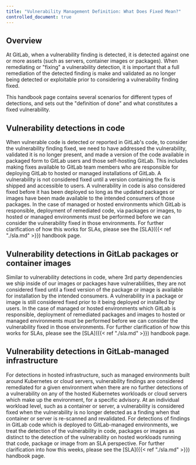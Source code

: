 ```yaml
---
title: "Vulnerability Management Definition: What Does Fixed Mean?"
controlled_document: true
---
```


## Overview

At GitLab, when a vulnerability finding is detected, it is detected against one or more assets (such as servers, container images or packages).
When remediating or "fixing" a vulnerability detection, it is important that a full remediation of the detected finding is make and validated as no longer being detected or exploitable prior to considering a vulnerability finding fixed.

This handbook page contains several scenarios for different types of detections, and sets out the "definition of done" and what constitutes a fixed vulnerability.

## Vulnerability detections in code

When vulnerable code is detected or reported in GitLab's code, to consider the vulnerability finding fixed, we need to have addressed the vulnerability, validated it is no longer present, and made a version of the code available in packaged form to GitLab users and those self-hosting GitLab. This includes making fixes available to GitLab team members who are responsible for deploying GitLab to hosted or managed installations of GitLab. A vulnerability is not considered fixed until a version containing the fix is shipped and accessible to users. A vulnerability in code is also considered fixed before it has been deployed so long as the updated packages or images have been made available to the intended consumers of those packages. In the case of managed or hosted environments which GitLab is responsible, deployment of remediated code, via packages or images, to hosted or managed environments must be performed before we can consider the vulnerability fixed in those environments. For further clarification of how this works for SLAs, please see the [SLA]({{< ref "./sla.md" >}}) handbook page.

## Vulnerability detections in GitLab packages or container images

Similar to vulnerability detections in code, where 3rd party dependencies we ship inside of our images or packages have vulnerabilities, they are not considered fixed until a fixed version of the package or image is available for installation by the intended consumers. A vulnerability in a package or image is still considered fixed prior to it being deployed or installed by users. In the case of managed or hosted environments which GitLab is responsible, deployment of remediated packages and images to hosted or managed environments must be performed before we can consider the vulnerability fixed in those environments. For further clarification of how this works for SLAs, please see the [SLA]({{< ref "./sla.md" >}}) handbook page.

## Vulnerability detections in GitLab-managed infrastructure

For detections in hosted infrastructure, such as managed environments built around Kubernetes or cloud servers, vulnerability findings are considered remediated for a given environment when there are no further detections of a vulnerability on any of the hosted Kubernetes workloads or cloud servers which make up the environment, for a specific advisory. At an individual workload level, such as a container or server, a vulnerability is considered fixed when the vulnerability is no longer detected as a finding when that container or server is re-scanned and revalidated. For detections of findings in GitLab code which is deployed to GitLab-managed environments, we treat the detection of the vulnerability in code, packages or images as distinct to the detection of the vulnerability on hosted workloads running that code, package or image from an SLA perspective. For further clarification into how this weeks, please see the [SLA]({{< ref "./sla.md" >}}) handbook page.
